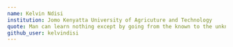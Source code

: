```yaml
---
name: Kelvin Ndisi
institution: Jomo Kenyatta University of Agricuture and Technology
quote: Man can learn nothing except by going from the known to the unknown
github_user: kelvindisi
---
```

